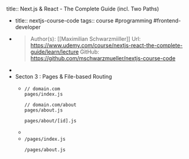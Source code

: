 title:: Next.js & React - The Complete Guide (incl. Two Paths)

- title:: nextjs-course-code
  tags:: course #programming #frontend-developer
- >Author(s): [[Maximilian Schwarzmiiller]]
  Url: https://www.udemy.com/course/nextjs-react-the-complete-guide/learn/lecture
  GitHub: https://github.com/mschwarzmueller/nextjs-course-code
-
- Secton 3 : Pages & File-based Routing
	- ```
	  // domain.com
	  pages/index.js
	  
	  // domain.com/about
	  pages/about.js
	  
	  pages/about/[id].js
	  ```
	-
	- `/pages/index.js`
	  > 
	  `/pages/about.js`